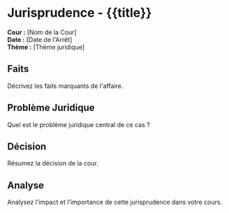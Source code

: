 # Jurisprudence - {{title}}
**Cour :** [Nom de la Cour]  
**Date :** [Date de l'Arrêt]  
**Thème :** [Thème juridique]

## Faits
Décrivez les faits marquants de l'affaire.

## Problème Juridique
Quel est le problème juridique central de ce cas ?

## Décision
Résumez la décision de la cour.

## Analyse
Analysez l'impact et l'importance de cette jurisprudence dans votre cours.
